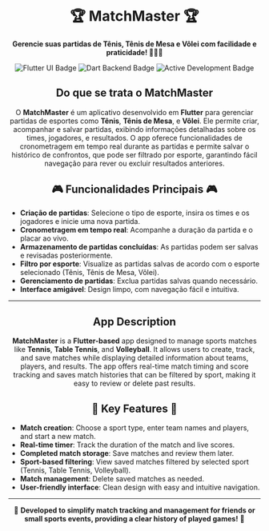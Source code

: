 <h1 align="center">🏆 MatchMaster 🏆</h1>

<p align="center">
  <strong>Gerencie suas partidas de Tênis, Tênis de Mesa e Vôlei com facilidade e praticidade! 🎾🏓🏐</strong>
</p>

<p align="center">
  <img src="https://img.shields.io/badge/Flutter-UI-blue" alt="Flutter UI Badge">
  <img src="https://img.shields.io/badge/Dart-Backend-blue" alt="Dart Backend Badge">
  <img src="https://img.shields.io/badge/Status-Active-green" alt="Active Development Badge">
</p>



<h2 align="center">Do que se trata o MatchMaster</h2>

<p align="center">
  O <strong>MatchMaster</strong> é um aplicativo desenvolvido em <strong>Flutter</strong> para gerenciar partidas de esportes como <strong>Tênis</strong>, <strong>Tênis de Mesa</strong>, e <strong>Vôlei</strong>. Ele permite criar, acompanhar e salvar partidas, exibindo informações detalhadas sobre os times, jogadores, e resultados. O app oferece funcionalidades de cronometragem em tempo real durante as partidas e permite salvar o histórico de confrontos, que pode ser filtrado por esporte, garantindo fácil navegação para rever ou excluir resultados anteriores.
</p>



<h2 align="center">🎮 Funcionalidades Principais 🎮</h2>

- **Criação de partidas**: Selecione o tipo de esporte, insira os times e os jogadores e inicie uma nova partida.
- **Cronometragem em tempo real**: Acompanhe a duração da partida e o placar ao vivo.
- **Armazenamento de partidas concluídas**: As partidas podem ser salvas e revisadas posteriormente.
- **Filtro por esporte**: Visualize as partidas salvas de acordo com o esporte selecionado (Tênis, Tênis de Mesa, Vôlei).
- **Gerenciamento de partidas**: Exclua partidas salvas quando necessário.
- **Interface amigável**: Design limpo, com navegação fácil e intuitiva.

---

<h2 align="center">App Description</h2>

<p align="center">
  <strong>MatchMaster</strong> is a <strong>Flutter-based</strong> app designed to manage sports matches like <strong>Tennis</strong>, <strong>Table Tennis</strong>, and <strong>Volleyball</strong>. It allows users to create, track, and save matches while displaying detailed information about teams, players, and results. The app offers real-time match timing and score tracking and saves match histories that can be filtered by sport, making it easy to review or delete past results.
</p>



<h2 align="center">🌟 Key Features 🌟</h2>

- **Match creation**: Choose a sport type, enter team names and players, and start a new match.
- **Real-time timer**: Track the duration of the match and live scores.
- **Completed match storage**: Save matches and review them later.
- **Sport-based filtering**: View saved matches filtered by selected sport (Tennis, Table Tennis, Volleyball).
- **Match management**: Delete saved matches as needed.
- **User-friendly interface**: Clean design with easy and intuitive navigation.

---

<p align="center">
  🚀 <strong>Developed to simplify match tracking and management for friends or small sports events, providing a clear history of played games!</strong> 🚀
</p>
